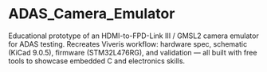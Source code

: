 # ADAS_Camera_Emulator
Educational prototype of an HDMI-to-FPD-Link III / GMSL2 camera emulator for ADAS testing. Recreates Viveris workflow: hardware spec, schematic (KiCad 9.0.5), firmware (STM32L476RG), and validation — all built with free tools to showcase embedded C and electronics skills.
